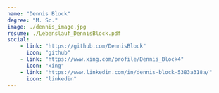 ```yaml
---
name: "Dennis Block"
degree: "M. Sc."
image: ./dennis_image.jpg
resume: ./Lebenslauf_DennisBlock.pdf
social:
    - link: "https://github.com/DennisBlock"
      icon: "github"
    - link: "https://www.xing.com/profile/Dennis_Block4"
      icon: "xing"
    - link: "https://www.linkedin.com/in/dennis-block-5383a318a/"
      icon: "linkedin"
---
```

